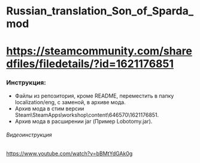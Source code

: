 # Russian_translation_Son_of_Sparda_mod

# https://steamcommunity.com/sharedfiles/filedetails/?id=1621176851 

### Инструкция:
- Файлы из репозитория, кроме README, переместить в папку localization/eng, с заменой, в архиве мода.
- Архив мода в стим версии Steam\SteamApps\workshop\content\646570\1621176851.
- Архив мода в расширении jar (Пример Lobotomy.jar).
###### Видеоинструкция

https://www.youtube.com/watch?v=bBMtYdGAk0g
